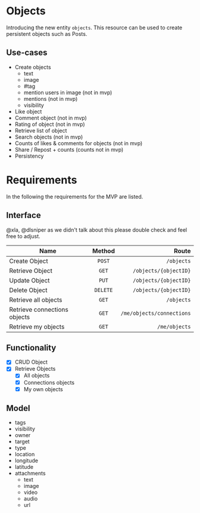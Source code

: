 # Objects

Introducing the new entity `objects`. This resource can be used to create persistent objects such as Posts.

## Use-cases

- Create objects
    - text
    - image
    - #tag
    - mention users in image (not in mvp)
    - mentions (not in mvp)
    - visibility
- Like object
- Comment object (not in mvp)
- Rating of object (not in mvp)
- Retrieve list of object
- Search objects (not in mvp)
- Counts of likes & comments for objects (not in mvp)
- Share / Repost + counts (counts not in mvp)
- Persistency

# Requirements

In the following the requirements for the MVP are listed.

## Interface

@xla, @dlsniper as we didn't talk about this please double check and feel free to adjust.

| Name | Method | Route |
| ---- |:------:| -----:|
|Create Object|`POST`|`/objects`|
|Retrieve Object|`GET`|`/objects/{objectID}`|
|Update Object|`PUT`|`/objects/{objectID}`|
|Delete Object|`DELETE`|`/objects/{objectID}`|
|Retrieve all objects|`GET`|`/objects`|
|Retrieve connections objects|`GET`|`/me/objects/connections`|
|Retrieve my objects|`GET`|`/me/objects`|

## Functionality

- [x] CRUD Object
- [x] Retrieve Objects
  - [x] All objects
  - [x] Connections objects
  - [x] My own objects

## Model

- tags
- visibility
- owner
- target
- type
- location
- longitude
- latitude
- attachments
  - text
  - image
  - video
  - audio
  - url
